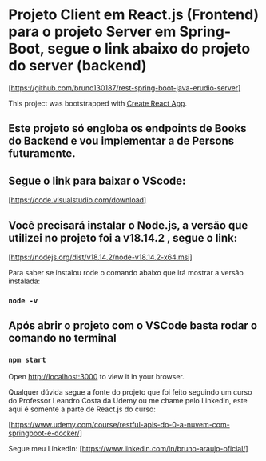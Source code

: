 # Projeto Client em React.js (Frontend) para o projeto Server em Spring-Boot, segue o link abaixo do projeto do server (backend)

[https://github.com/bruno130187/rest-spring-boot-java-erudio-server]

This project was bootstrapped with [Create React App](https://github.com/facebook/create-react-app).

## Este projeto só engloba os endpoints de Books do Backend e vou implementar a de Persons futuramente.

## Segue o link para baixar o VScode:

[https://code.visualstudio.com/download]

## Você precisará instalar o Node.js, a versão que utilizei no projeto foi a v18.14.2 , segue o link:

[https://nodejs.org/dist/v18.14.2/node-v18.14.2-x64.msi]

Para saber se instalou rode o comando abaixo que irá mostrar a versão instalada:

### `node -v`

## Após abrir o projeto com o VSCode basta rodar o comando no terminal

### `npm start`

Open [http://localhost:3000](http://localhost:3000) to view it in your browser.

Qualquer dúvida segue a fonte do projeto que foi feito seguindo um curso do Professor Leandro Costa da Udemy ou me chame pelo LinkedIn, este aqui é somente a parte de React.js do curso:

[https://www.udemy.com/course/restful-apis-do-0-a-nuvem-com-springboot-e-docker/]

Segue meu LinkedIn: [https://www.linkedin.com/in/bruno-araujo-oficial/]
